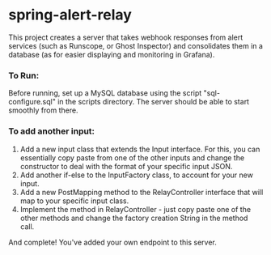 # spring-alert-relay

This project creates a server that takes webhook responses from alert services (such as Runscope, or Ghost Inspector) and consolidates them in a database (as for easier displaying and monitoring in Grafana).


### To Run:

Before running, set up a MySQL database using the script "sql-configure.sql" in the scripts directory. The server should be able to start smoothly from there.


### To add another input:

1. Add a new input class that extends the Input interface. For this, you can essentially copy paste from one of the other inputs and change the constructor to deal with the format of your specific input JSON.
2. Add another if-else to the InputFactory class, to account for your new input.
3. Add a new PostMapping method to the RelayController interface that will map to your specific input class.
4. Implement the method in RelayController - just copy paste one of the other methods and change the factory creation String in the method call.

And complete! You've added your own endpoint to this server. 
